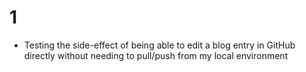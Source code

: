 # 1

- Testing the side-effect of being able to edit a blog entry in GitHub directly without needing to pull/push from my local environment 
